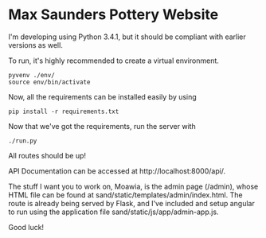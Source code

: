 Max Saunders Pottery Website
============================
I'm developing using Python 3.4.1, but it should be compliant with
earlier versions as well.

To run, it's highly recommended to create a virtual environment.
```
pyvenv ./env/
source env/bin/activate
```

Now, all the requirements can be installed easily by using
```
pip install -r requirements.txt
```

Now that we've got the requirements, run the server with
```
./run.py
```

All routes should be up!

API Documentation can be accessed at http://localhost:8000/api/.

The stuff I want you to work on, Moawia, is the admin page (/admin),
whose HTML file can be found at sand/static/templates/admin/index.html.
The route is already being served by Flask, and I've included and setup
angular to run using the application file sand/static/js/app/admin-app.js.

Good luck!
